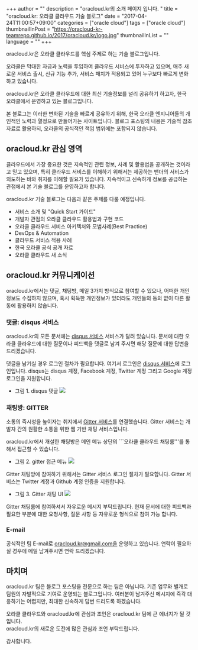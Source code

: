 +++
author = ""
description = "oracloud.kr의 소개 페이지 입니다. "
title = "oracloud.kr: 오라클 클라우드 기술 블로그"
date = "2017-04-24T11:00:57+09:00"
categories = ["oracle cloud"]
tags = ["oracle cloud"]
thumbnailInPost = "https://oracloud-kr-teamrepo.github.io/2017/oracloud.kr/logo.jpg"
thumbnailInList = ""
language = ""
+++

oracloud.kr은 오라클 클라우드를 핵심 주제로 하는 기술 블로그입니다.

오라클은 막대한 자금과 노력을 투입하여 클라우드 서비스에 투자하고 있으며, 매주 새로운 서비스 출시, 신규 기능 추가, 서비스 패치가 적용되고 있어 누구보다 빠르게 변화하고 있습니다.

oracloud.kr은 오라클 클라우드에 대한 최신 기술정보를 널리 공유하기 하고자, 한국 오라클에서 운영하고 있는 블로그입니다.

본 블로그는 이러한 변화된 기술을 빠르게 공유하기 위해, 한국 오라클 엔지니어들의 개인적인 노력과 열정으로 만들어가는 사이트입니다. 블로그 포스팅의 내용은 기술적 참조 자료로 활용하되, 오라클의 공식적인 책임 범위에는 포함되지 않습니다.  

## oracloud.kr 관심 영역

클라우드에서 가장 중요한 것은 지속적인 관련 정보, 사례 및 활용법을 공개하는 것이라고 믿고 있으며, 특히 클라우드 서비스를 이해하기 위해서는 제공하는 밴더의 서비스가 의도하는 바와 취지를 이해할 필요가 있습니다. 지속적이고 신속하게 정보를 공급하는 관점에서 본 기술 블로그를 운영하고자 합니다.

oracloud.kr 기술 블로그는 다음과 같은 주제를 다룰 예정입니다.

- 서비스 소개 및 "Quick Start 가이드"
- 개발자 관점의 오라클 클라우드 활용법과 구현 코드
- 오라클 클라우드 서비스 아키텍처와 모범사례(Best Practice)
- DevOps & Automation
- 클라우드 서비스 적용 사례
- 한국 오라클 공식 공개 자료
- 오라클 클라우드 새 소식

## oracloud.kr 커뮤니케이션

oracloud.kr에서는 댓글, 채팅방, 메일 3가지 방식으로 참여할 수 있으나, 어떠한 개인 정보도 수집하지 않으며, 혹시 획득한 개인정보가 있더라도 개인들의 동의 없이 다른 활동에 활용하지 않습니다.

### 댓글: disqus 서비스

oracloud.kr의 모든 문서에는 [disqus 서비스](https://disqus.com/) 서비스가 달려 있습니다.
문서에 대한 오라클 클라우드에 대한 질문이나 피드백을 댓글로 남겨 주시면
해당 질문에 대한 답변을 드리겠습니다.

댓글을 남기실 경우 로그인 절차가 필요합니다. 여기서 로그인은 [disqus 서비스](https://disqus.com/)에 로그인입니다. disqus는 disqus 계정, Facebook 계정, Twitter 계정 그리고 Google 계정 로그인을 지원합니다.

- 그림 1. disqus 댓글
![](https://oracloud-kr-teamrepo.github.io/2017/oracloud.kr/disqusLogin.jpg)

### 채팅방: GITTER

소통의 즉시성을 높이자는 취지에서 [Gitter 서비스](https://gitter.im/home)를 연결했습니다. Gitter 서비스는 개발자 간의 원활한 소통을 위한 웹 기반 채팅 서비스입니다.

oracloud.kr에서 개설한 채팅방은 메인 메뉴 상단의 ```오라클 클라우드 채팅룸'''를 통해서 접근할 수 있습니다.

- 그림 2. gitter 접근 메뉴
![](https://oracloud-kr-teamrepo.github.io/2017/oracloud.kr/chat.jpg)

Gitter 채팅방에 참여하기 위해서는 Gitter 서비스 로그인 절차가 필요합니다. Gitter 서비스는 Twitter 계정과 Github 계정 인증을 지원합니다.

- 그림 3. Gitter 채팅 UI
![](https://oracloud-kr-teamrepo.github.io/2017/oracloud.kr/gitter.jpg)

Gitter 채팅룸에 참여하셔서 자유로운 메시지 부탁드립니다. 현재 문서에 대한 피드백과 필요한 부분에 대한 요청사항, 질문 사항 등 자유로운 형식으로 참여 가능 합니다.

### E-mail

공식적인 팀 E-mail로 oracloud.kr@gmail.com을 운영하고 있습니다. 연락이 필요하실 경우에 메일 남겨주시면 연락 드리겠습니다.

## 마치며

oracloud.kr 팀은 블로그 포스팅을 전문으로 하는 팀은 아닙니다. 기존 업무와 별개로 팀원의 자발적으로 기여로 운영되는 블로그입니다. 여러분이 남겨주신 메시지에 즉각 대응하기는 어렵지만, 최대한 신속하게 답변 드리도록 하겠습니다.

오라클 클라우드와 oracloud.kr에 관심과 조언은 oracloud.kr 팀에 큰 에너지가 될 것입니다.  
oracloud.kr의 새로운 도전에 많은 관심과 조언 부탁드립니다.

감사합니다.
